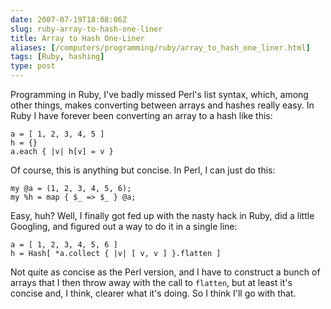 ```yaml
--- 
date: 2007-07-19T18:08:06Z
slug: ruby-array-to-hash-one-liner
title: Array to Hash One-Liner
aliases: [/computers/programming/ruby/array_to_hash_one_liner.html]
tags: [Ruby, hashing]
type: post
---
```


Programming in Ruby, I've badly missed Perl's list syntax, which, among other
things, makes converting between arrays and hashes really easy. In Ruby I have
forever been converting an array to a hash like this:

    a = [ 1, 2, 3, 4, 5 ]
    h = {}
    a.each { |v| h[v] = v }

Of course, this is anything but concise. In Perl, I can just do this:

    my @a = (1, 2, 3, 4, 5, 6);
    my %h = map { $_ => $_ } @a;

Easy, huh? Well, I finally got fed up with the nasty hack in Ruby, did a little
Googling, and figured out a way to do it in a single line:

    a = [ 1, 2, 3, 4, 5, 6 ]
    h = Hash[ *a.collect { |v| [ v, v ] }.flatten ]

Not quite as concise as the Perl version, and I have to construct a bunch of
arrays that I then throw away with the call to `flatten`, but at least it's
concise and, I think, clearer what it's doing. So I think I'll go with that.
